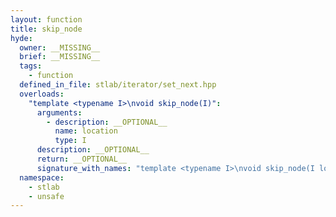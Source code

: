 ```yaml
---
layout: function
title: skip_node
hyde:
  owner: __MISSING__
  brief: __MISSING__
  tags:
    - function
  defined_in_file: stlab/iterator/set_next.hpp
  overloads:
    "template <typename I>\nvoid skip_node(I)":
      arguments:
        - description: __OPTIONAL__
          name: location
          type: I
      description: __OPTIONAL__
      return: __OPTIONAL__
      signature_with_names: "template <typename I>\nvoid skip_node(I location)"
  namespace:
    - stlab
    - unsafe
---
```

